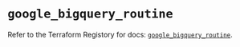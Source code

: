 # `google_bigquery_routine`

Refer to the Terraform Registory for docs: [`google_bigquery_routine`](https://registry.terraform.io/providers/hashicorp/google/4.65.0/docs/resources/bigquery_routine).
